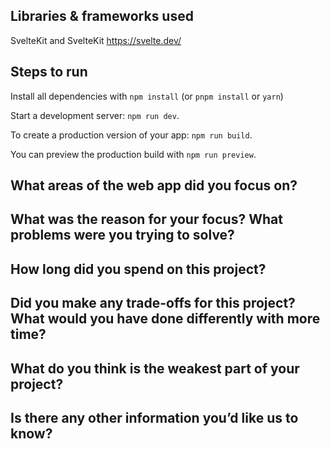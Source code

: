## Libraries & frameworks used
SvelteKit and SvelteKit https://svelte.dev/

## Steps to run
Install all dependencies with `npm install` (or `pnpm install` or `yarn`)

Start a development server: `npm run dev`.

To create a production version of your app: `npm run build`.

You can preview the production build with `npm run preview`.


## What areas of the web app did you focus on?

## What was the reason for your focus? What problems were you trying to solve?

## How long did you spend on this project?

## Did you make any trade-offs for this project? What would you have done differently with more time?

## What do you think is the weakest part of your project?

## Is there any other information you’d like us to know?
